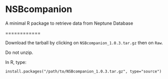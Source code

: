 NSBcompanion
============

A minimal R package to retrieve data from Neptune Database

============


Download the tarball by clicking on `NSBcompanion_1.0.3.tar.gz` then on `Raw`.  

Do not unzip.  

In R, type:

    install.packages("/path/to/NSBcompanion_1.0.3.tar.gz", type="source")
    